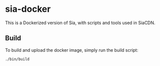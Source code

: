 # sia-docker

This is a Dockerized version of Sia, with scripts and tools used in SiaCDN.

## Build

To build and upload the docker image, simply run the build script:

```console
./bin/build
```
